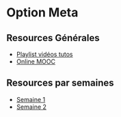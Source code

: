 # Option Meta

## Resources Générales
* [Playlist vidéos tutos](www.youtube.com/playlist?list=PL2okA_2qDJ-k83Kxu_d8EPzMXtvCrReRn)
* [Online MOOC](www.fun-mooc.fr/courses/course-v1%3Ainria%2B41024%2Bsession01/about)


## Resources par semaines
* [Semaine 1](Support/Week1/README.md)
* [Semaine 2](Support/Week2/README.md)
